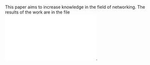 This paper aims to increase knowledge in the field of networking. The results of the work are in the file ![result.md](./result.md).
